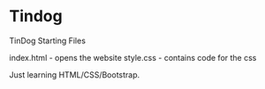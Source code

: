 # Tindog
TinDog 
Starting Files  

index.html - opens the website 
style.css - contains code for the css


Just learning HTML/CSS/Bootstrap.  


